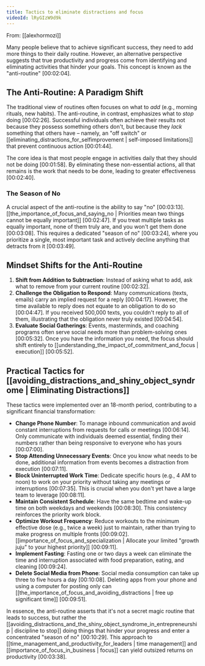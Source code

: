 ```yaml
---
title: Tactics to eliminate distractions and focus
videoId: lRyGIzW9d9k
---
```


From: [[alexhormozi]] <br/> 

Many people believe that to achieve significant success, they need to add more things to their daily routine. However, an alternative perspective suggests that true productivity and progress come from identifying and eliminating activities that hinder your goals. This concept is known as the "anti-routine" <a class="yt-timestamp" data-t="00:02:04">[00:02:04]</a>.

## The Anti-Routine: A Paradigm Shift

The traditional view of routines often focuses on what to *add* (e.g., morning rituals, new habits). The anti-routine, in contrast, emphasizes what to *stop* doing <a class="yt-timestamp" data-t="00:02:26">[00:02:26]</a>. Successful individuals often achieve their results not because they possess something others don't, but because they *lack* something that others have – namely, an "off switch" or [[eliminating_distractions_for_selfimprovement | self-imposed limitations]] that prevent continuous action <a class="yt-timestamp" data-t="00:01:44">[00:01:44]</a>.

The core idea is that most people engage in activities daily that they should not be doing <a class="yt-timestamp" data-t="00:01:58">[00:01:58]</a>. By eliminating these non-essential actions, all that remains is the work that needs to be done, leading to greater effectiveness <a class="yt-timestamp" data-t="00:02:40">[00:02:40]</a>.

### The Season of No

A crucial aspect of the anti-routine is the ability to say "no" <a class="yt-timestamp" data-t="00:03:13">[00:03:13]</a>. [[the_importance_of_focus_and_saying_no | Priorities mean two things cannot be equally important]] <a class="yt-timestamp" data-t="00:02:47">[00:02:47]</a>. If you treat multiple tasks as equally important, none of them truly are, and you won't get them done <a class="yt-timestamp" data-t="00:03:08">[00:03:08]</a>. This requires a dedicated "season of no" <a class="yt-timestamp" data-t="00:03:24">[00:03:24]</a>, where you prioritize a single, most important task and actively decline anything that detracts from it <a class="yt-timestamp" data-t="00:03:49">[00:03:49]</a>.

## Mindset Shifts for the Anti-Routine

1.  **Shift from Addition to Subtraction**: Instead of asking what to add, ask what to remove from your current routine <a class="yt-timestamp" data-t="00:02:32">[00:02:32]</a>.
2.  **Challenge the Obligation to Respond**: Many communications (texts, emails) carry an implied request for a reply <a class="yt-timestamp" data-t="00:04:17">[00:04:17]</a>. However, the time available to reply does not equate to an obligation to do so <a class="yt-timestamp" data-t="00:04:47">[00:04:47]</a>. If you received 500,000 texts, you couldn't reply to all of them, illustrating that the obligation never truly existed <a class="yt-timestamp" data-t="00:04:54">[00:04:54]</a>.
3.  **Evaluate Social Gatherings**: Events, masterminds, and coaching programs often serve social needs more than problem-solving ones <a class="yt-timestamp" data-t="00:05:32">[00:05:32]</a>. Once you have the information you need, the focus should shift entirely to [[understanding_the_impact_of_commitment_and_focus | execution]] <a class="yt-timestamp" data-t="00:05:52">[00:05:52]</a>.

## Practical Tactics for [[avoiding_distractions_and_shiny_object_syndrome | Eliminating Distractions]]

These tactics were implemented over an 18-month period, contributing to a significant financial transformation:

*   **Change Phone Number**: To manage inbound communication and avoid constant interruptions from requests for calls or meetings <a class="yt-timestamp" data-t="00:06:14">[00:06:14]</a>. Only communicate with individuals deemed essential, finding their numbers rather than being responsive to everyone who has yours <a class="yt-timestamp" data-t="00:07:00">[00:07:00]</a>.
*   **Stop Attending Unnecessary Events**: Once you know what needs to be done, additional information from events becomes a distraction from execution <a class="yt-timestamp" data-t="00:07:11">[00:07:11]</a>.
*   **Block Uninterrupted Work Time**: Dedicate specific hours (e.g., 4 AM to noon) to work on your priority without taking any meetings or interruptions <a class="yt-timestamp" data-t="00:07:35">[00:07:35]</a>. This is crucial when you don't yet have a large team to leverage <a class="yt-timestamp" data-t="00:08:11">[00:08:11]</a>.
*   **Maintain Consistent Schedule**: Have the same bedtime and wake-up time on both weekdays and weekends <a class="yt-timestamp" data-t="00:08:30">[00:08:30]</a>. This consistency reinforces the priority work block.
*   **Optimize Workout Frequency**: Reduce workouts to the minimum effective dose (e.g., twice a week) just to maintain, rather than trying to make progress on multiple fronts <a class="yt-timestamp" data-t="00:09:02">[00:09:02]</a>. [[importance_of_focus_and_specialization | Allocate your limited "growth juju" to your highest priority]] <a class="yt-timestamp" data-t="00:09:11">[00:09:11]</a>.
*   **Implement Fasting**: Fasting one or two days a week can eliminate the time and interruption associated with food preparation, eating, and cleaning <a class="yt-timestamp" data-t="00:09:24">[00:09:24]</a>.
*   **Delete Social Media from Phone**: Social media consumption can take up three to five hours a day <a class="yt-timestamp" data-t="00:10:08">[00:10:08]</a>. Deleting apps from your phone and using a computer for posting only can [[the_importance_of_focus_and_avoiding_distractions | free up significant time]] <a class="yt-timestamp" data-t="00:09:51">[00:09:51]</a>.

In essence, the anti-routine asserts that it's not a secret magic routine that leads to success, but rather the [[avoiding_distractions_and_the_shiny_object_syndrome_in_entrepreneurship | discipline to stop]] doing things that hinder your progress and enter a concentrated "season of no" <a class="yt-timestamp" data-t="00:10:29">[00:10:29]</a>. This approach to [[time_management_and_productivity_for_leaders | time management]] and [[importance_of_focus_in_business | focus]] can yield outsized returns on productivity <a class="yt-timestamp" data-t="00:03:38">[00:03:38]</a>.